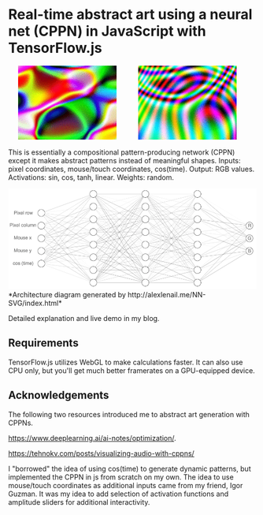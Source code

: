 # Real-time abstract art using a neural net (CPPN) in JavaScript with TensorFlow.js

<p float="left">
    <img src="https://raw.githubusercontent.com/ex-punctis/abstract-art-cppn/master/gif1.gif" hspace="20" >
    <img src="https://raw.githubusercontent.com/ex-punctis/abstract-art-cppn/master/gif2.gif" hspace="20" >
</p>

This is essentially a compositional pattern-producing network (CPPN) except it makes abstract patterns instead of meaningful shapes. Inputs: pixel coordinates, mouse/touch coordinates, cos(time). Output: RGB values. Activations: sin, cos, tanh, linear. Weights: random.

<img src="https://raw.githubusercontent.com/ex-punctis/abstract-art-cppn/master/architecture.png">
*Architecture diagram generated by http://alexlenail.me/NN-SVG/index.html*

Detailed explanation and live demo in my blog.

## Requirements

TensorFlow.js utilizes WebGL to make calculations faster. It can also use CPU only, but you'll get much better framerates on a GPU-equipped device.  

## Acknowledgements

The following two resources introduced me to abstract art generation with CPPNs. 

https://www.deeplearning.ai/ai-notes/optimization/. 

https://tehnokv.com/posts/visualizing-audio-with-cppns/

I "borrowed" the idea of using cos(time) to generate dynamic patterns, but implemented the CPPN in js from scratch on my own. The idea to use mouse/touch coordinates as additional inputs came from my friend, Igor Guzman. It was my idea to add selection of activation functions and amplitude sliders for additional interactivity.